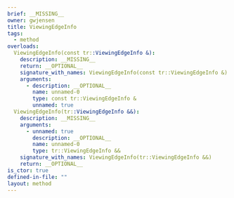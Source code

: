 ```yaml
---
brief: __MISSING__
owner: gwjensen
title: ViewingEdgeInfo
tags:
  - method
overloads:
  ViewingEdgeInfo(const tr::ViewingEdgeInfo &):
    description: __MISSING__
    return: __OPTIONAL__
    signature_with_names: ViewingEdgeInfo(const tr::ViewingEdgeInfo &)
    arguments:
      - description: __OPTIONAL__
        name: unnamed-0
        type: const tr::ViewingEdgeInfo &
        unnamed: true
  ViewingEdgeInfo(tr::ViewingEdgeInfo &&):
    description: __MISSING__
    arguments:
      - unnamed: true
        description: __OPTIONAL__
        name: unnamed-0
        type: tr::ViewingEdgeInfo &&
    signature_with_names: ViewingEdgeInfo(tr::ViewingEdgeInfo &&)
    return: __OPTIONAL__
is_ctor: true
defined-in-file: ""
layout: method
---
```

